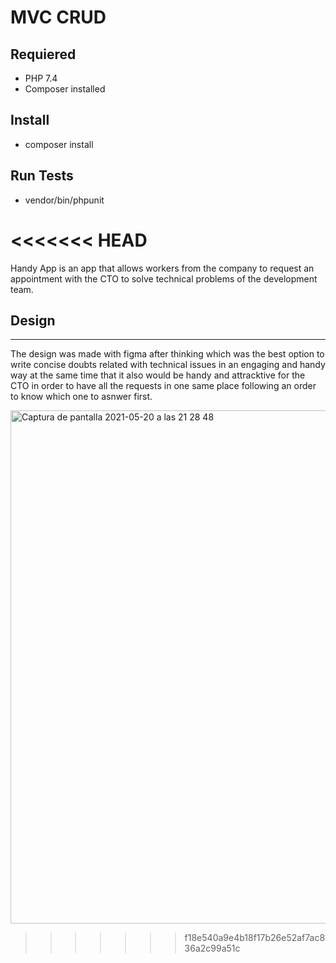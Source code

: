 # MVC CRUD

## Requiered

- PHP 7.4
- Composer installed

## Install

- composer install

## Run Tests

- vendor/bin/phpunit

<<<<<<< HEAD
=======
Handy App is an app that allows workers from the company to request an appointment with the CTO to solve technical problems of the development team. 

## Design
***
The design was made with figma after thinking which was the best option to write concise doubts related with technical issues in an engaging and handy way at the same time that it also would be handy and attracktive for the CTO in order to have all the requests in one same place following an order to know which one to asnwer first. 

<img width="821" alt="Captura de pantalla 2021-05-20 a las 21 28 48" src="https://user-images.githubusercontent.com/82206421/119037791-b52eea00-b9b2-11eb-8b19-3be1ab4c3fe1.png">

>>>>>>> f18e540a9e4b18f17b26e52af7ac836a2c99a51c

